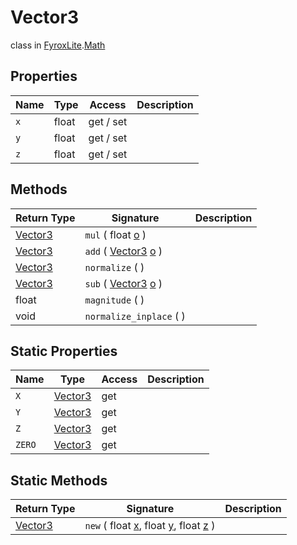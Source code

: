 # Vector3
class in [FyroxLite](../../scripting_api.md).[Math](../Math.md)

## Properties
| Name | Type | Access | Description |
|---|---|---|---|
| `x` | float | get / set |  |
| `y` | float | get / set |  |
| `z` | float | get / set |  |

## Methods
| Return Type | Signature | Description |
|---|---|---|
| [Vector3](../Math/Vector3.md) | `mul` ( float <ins>o</ins> ) |  |
| [Vector3](../Math/Vector3.md) | `add` ( [Vector3](../Math/Vector3.md) <ins>o</ins> ) |  |
| [Vector3](../Math/Vector3.md) | `normalize` (  ) |  |
| [Vector3](../Math/Vector3.md) | `sub` ( [Vector3](../Math/Vector3.md) <ins>o</ins> ) |  |
| float | `magnitude` (  ) |  |
| void | `normalize_inplace` (  ) |  |

## Static Properties
| Name | Type | Access | Description |
|---|---|---|---|
| `X` | [Vector3](../Math/Vector3.md) | get |  |
| `Y` | [Vector3](../Math/Vector3.md) | get |  |
| `Z` | [Vector3](../Math/Vector3.md) | get |  |
| `ZERO` | [Vector3](../Math/Vector3.md) | get |  |

## Static Methods
| Return Type | Signature | Description |
|---|---|---|
| [Vector3](../Math/Vector3.md) | `new` ( float <ins>x</ins>, float <ins>y</ins>, float <ins>z</ins> ) |  |

